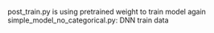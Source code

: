 post_train.py is using pretrained weight to train model again  
simple_model_no_categorical.py:  DNN train data

